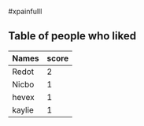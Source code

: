 #xpainfulll
## Table of people who liked
Names | score
--- | ---
Redot | 2
Nicbo | 1
hevex | 1
kaylie | 1
